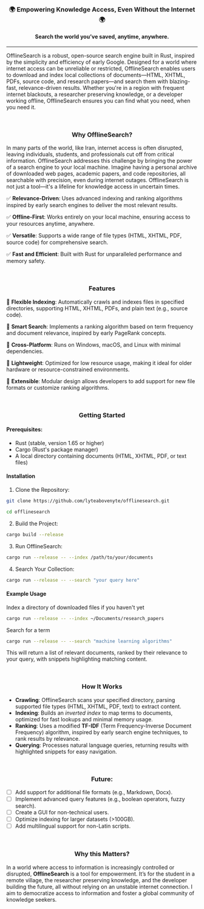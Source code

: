 <div align="center">

<h3>🌍 Empowering Knowledge Access, Even Without the Internet 🌍</h3>
<h4>Search the world you’ve saved, anytime, anywhere.
</h4>

</div>

----

OfflineSearch is a robust, open-source search engine built in Rust, inspired by the simplicity and efficiency of early Google. Designed for a world where internet access can be unreliable or restricted, OfflineSearch enables users to download and index local collections of documents—HTML, XHTML, PDFs, source code, and research papers—and search them with blazing-fast, relevance-driven results. Whether you're in a region with frequent internet blackouts, a researcher preserving knowledge, or a developer working offline, OfflineSearch ensures you can find what you need, when you need it.

<br />

<div align="center"><h3>Why OfflineSearch?</h3></div>
In many parts of the world, like Iran, internet access is often disrupted, leaving individuals, students, and professionals cut off from critical information. OfflineSearch addresses this challenge by bringing the power of a search engine to your local machine. Imagine having a personal archive of downloaded web pages, academic papers, and code repositories, all searchable with precision, even during internet outages. OfflineSearch is not just a tool—it's a lifeline for knowledge access in uncertain times.

<br />

✅ **Relevance-Driven**: Uses advanced indexing and ranking algorithms inspired by early search engines to deliver the most relevant results.

✅ **Offline-First**: Works entirely on your local machine, ensuring access to your resources anytime, anywhere.

✅ **Versatile**: Supports a wide range of file types (HTML, XHTML, PDF, source code) for comprehensive search.

✅ **Fast and Efficient**: Built with Rust for unparalleled performance and memory safety.


<br />

<div align="center"><h3>Features</h3></div>

🎯 **Flexible Indexing**: Automatically crawls and indexes files in specified directories, supporting HTML, XHTML, PDFs, and plain text (e.g., source code).

🎯 **Smart Search**: Implements a ranking algorithm based on term frequency and document relevance, inspired by early PageRank concepts.

🎯 **Cross-Platform**: Runs on Windows, macOS, and Linux with minimal dependencies.

🎯 **Lightweight**: Optimized for low resource usage, making it ideal for older hardware or resource-constrained environments.

🎯 **Extensible**: Modular design allows developers to add support for new file formats or customize ranking algorithms.


<br />
<div align="center"><h3>Getting Started</h3></div>

#### Prerequisites:

- Rust (stable, version 1.65 or higher)
- Cargo (Rust's package manager)
- A local directory containing documents (HTML, XHTML, PDF, or text files)

#### Installation

1. Clone the Repository:

```bash
git clone https://github.com/lyteabovenyte/offlinesearch.git

cd offlinesearch
```


2. Build the Project:

```bash
cargo build --release
```


3. Run OfflineSearch:

```bash
cargo run --release -- --index /path/to/your/documents
```


4. Search Your Collection:

```bash
cargo run --release -- --search "your query here"
```



#### Example Usage
Index a directory of downloaded files if you haven't yet

```bash
cargo run --release -- --index ~/Documents/research_papers
```

Search for a term

```bash
cargo run --release -- --search "machine learning algorithms"
```

This will return a list of relevant documents, ranked by their relevance to your query, with snippets highlighting matching content.


<br />
<div align="center"><h3>How It Works</h3></div>

- **Crawling**: OfflineSearch scans your specified directory, parsing supported file types (HTML, XHTML, PDF, text) to extract content.
- **Indexing**: Builds an *inverted index* to map terms to documents, optimized for fast lookups and minimal memory usage.
- **Ranking**: Uses a modified **TF-IDF** (Term Frequency-Inverse Document Frequency) algorithm, inspired by early search engine techniques, to rank results by relevance.
- **Querying**: Processes natural language queries, returning results with highlighted snippets for easy navigation.


<br />
<div align="center"><h3>Future:</h3></div>

- [ ] Add support for additional file formats (e.g., Markdown, Docx).
- [ ] Implement advanced query features (e.g., boolean operators, fuzzy search).
- [ ] Create a GUI for non-technical users.
- [ ] Optimize indexing for larger datasets (>100GB).
- [ ] Add multilingual support for non-Latin scripts.

<br />
<div align="center"><h3>Why this Matters?</h3></div>

In a world where access to information is increasingly controlled or disrupted, **OfflineSearch** is a tool for empowerment. It’s for the student in a remote village, the researcher preserving knowledge, and the developer building the future, all without relying on an unstable internet connection. I aim to democratize access to information and foster a global community of knowledge seekers.
